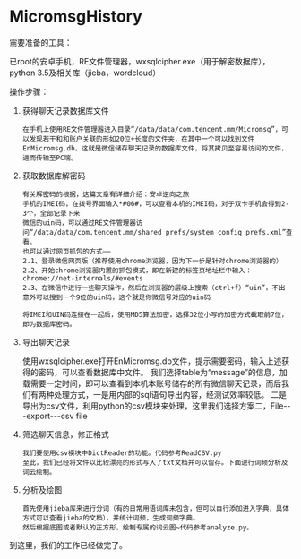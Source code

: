 # MicromsgHistory

需要准备的工具：

已root的安卓手机，RE文件管理器，wxsqlcipher.exe（用于解密数据库），python 3.5及相关库（jieba，wordcloud）

操作步骤：

1. 获得聊天记录数据库文件

       在手机上使用RE文件管理器进入目录“/data/data/com.tencent.mm/Micromsg”，可以发现若干和和账户关联的形如20位+长度的文件夹，在其中一个可以找到文件EnMicromsg.db，这就是微信储存聊天记录的数据库文件，将其拷贝至容易访问的文件，进而传输至PC端。

2. 获取数据库解密码

       有关解密码的根据，这篇文章有详细介绍：安卓逆向之旅
       手机的IMEI码，在拨号界面输入*#06#，可以查看本机的IMEI码，对于双卡手机会得到2-3个，全部记录下来
       微信的uin码，可以通过RE文件管理器访问“/data/data/com.tencent.mm/shared_prefs/system_config_prefs.xml”查看。
       也可以通过网页抓包的方式——
       2.1、登录微信网页版（推荐使用chrome浏览器，因为下一步是针对chrome浏览器的）
       2.2、开始chrome浏览器内置的抓包模式，即在新建的标签页地址栏中输入：chrome://net-internals/#events
       2.3、在微信中进行一些聊天操作，然后在浏览器的层级上搜索（ctrl+f）“uin”，不出意外可以搜到一个9位的uin码，这个就是你微信号对应的uin码

       将IMEI和UIN码连接在一起后，使用MD5算法加密，选择32位小写的加密方式截取前7位，即为数据库密码。
       
3. 导出聊天记录
      
      使用wxsqlcipher.exe打开EnMicromsg.db文件，提示需要密码，输入上述获得的密码，可以查看数据库中文件。
       我们选择table为“message”的信息，加载需要一定时间，即可以查看到本机本账号储存的所有微信聊天记录，而后我们有两种处理方式，一是用内部的sql语句导出内容，经测试效率较低。
       二是导出为csv文件，利用python的csv模块来处理，这里我们选择方案二，File---export---csv file

4. 筛选聊天信息，修正格式
       
       我们要使用csv模块中DictReader的功能。代码参考ReadCSV.py
       至此，我们已经将文件以比较漂亮的形式写入了txt文档并可以留存。下面进行词频分析及词云绘制。

5. 分析及绘图
       
       首先使用jieba库来进行分词（有的日常用语词库未包含，但可以自行添加进入字典，具体方式可以查看jieba的文档），并统计词频，生成词频字典。         
       然后根据底图或者默认的正方形，绘制专属的词云图~代码参考analyze.py。

到这里，我们的工作已经做完了。



